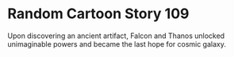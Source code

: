 # Random Cartoon Story 109

Upon discovering an ancient artifact, Falcon and Thanos unlocked unimaginable powers and became the last hope for cosmic galaxy.